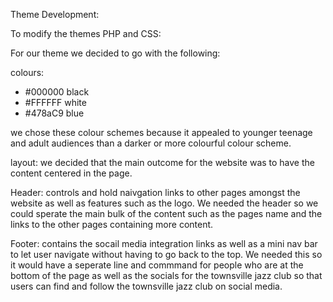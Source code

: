 Theme Development: 

To modify the themes PHP and CSS:

For our theme we decided to go with the following:

colours: 
- #000000 black
- #FFFFFF white
- #478aC9 blue 

we chose these colour schemes because it appealed to younger teenage and adult audiences than a darker or more colourful colour scheme. 

layout: we decided that the main outcome for the website was to have the content centered in the page.

Header: controls and hold naivgation links to other pages amongst the website as well as features such as the logo. We needed the header so we could sperate 
the main bulk of the content such as the pages name and the links to the other pages containing more content.

Footer: contains the socail media integration links as well as a mini nav bar to let user navigate without having to go back to the top. We needed this so it 
would have a seperate line and commmand for people who are at the bottom of the page as well as the socials for the townsville jazz club so that users can
find and follow the townsville jazz club on social media.
